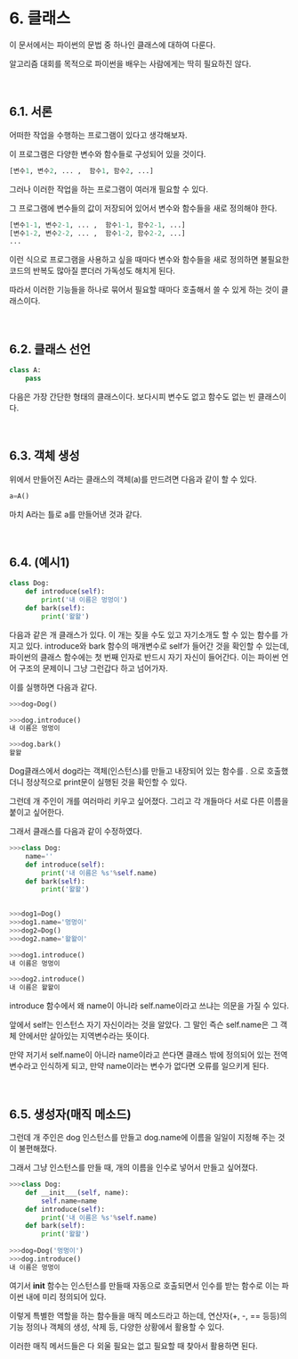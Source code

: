 # 6. 클래스

이 문서에서는 파이썬의 문법 중 하나인 클래스에 대하여 다룬다.

알고리즘 대회를 목적으로 파이썬을 배우는 사람에게는 딱히 필요하진 않다.

<br>

## 6.1. 서론

어떠한 작업을 수행하는 프로그램이 있다고 생각해보자.

이 프로그램은 다양한 변수와 함수들로 구성되어 있을 것이다.

```python
[변수1, 변수2, ... ,  함수1, 함수2, ...]
```

그러나 이러한 작업을 하는 프로그램이 여러개 필요할 수 있다.

그 프로그램에 변수들의 값이 저장되어 있어서 변수와 함수들을 새로 정의해야 한다.

```python
[변수1-1, 변수2-1, ... ,  함수1-1, 함수2-1, ...]
[변수1-2, 변수2-2, ... ,  함수1-2, 함수2-2, ...]
...
```

이런 식으로 프로그램을 사용하고 싶을 때마다 변수와 함수들을 새로 정의하면 불필요한 코드의 반복도 많아질 뿐더러 가독성도 해치게 된다.

따라서 이러한 기능들을 하나로 묶어서 필요할 때마다 호출해서 쓸 수 있게 하는 것이 클래스이다.

<br>

## 6.2. 클래스 선언

```python
class A:
    pass
```

다음은 가장 간단한 형태의 클래스이다. 보다시피 변수도 없고 함수도 없는 빈 클래스이다.

<br>

## 6.3. 객체 생성

위에서 만들어진 A라는 클래스의 객체(a)를 만드려면 다음과 같이 할 수 있다.

```python
a=A()
```

마치 A라는 틀로 a를 만들어낸 것과 같다.

<br>

## 6.4. (예시1)

```python
class Dog:
    def introduce(self):
        print('내 이름은 멍멍이')
    def bark(self):
        print('왈왈')
```

다음과 같은 개 클래스가 있다.
이 개는 짖을 수도 있고 자기소개도 할 수 있는 함수를 가지고 있다.
introduce와 bark 함수의 매개변수로 self가 들어간 것을 확인할 수 있는데, 파이썬의 클래스 함수에는 첫 번째 인자로 반드시 자기 자신이 들어간다.
이는 파이썬 언어 구조의 문제이니 그냥 그런갑다 하고 넘어가자.

이를 실행하면 다음과 같다.

```python
>>>dog=Dog()

>>>dog.introduce()
내 이름은 멍멍이

>>>dog.bark()
왈왈
```

Dog클래스에서 dog라는 객체(인스턴스)를 만들고 내장되어 있는 함수를 . 으로 호출했더니 정상적으로 print문이 실행된 것을 확인할 수 있다.

그런데 개 주인이 개를 여러마리 키우고 싶어졌다. 그리고 각 개들마다 서로 다른 이름을 붙이고 싶어한다.

그래서 클래스를 다음과 같이 수정하였다.

```python
>>>class Dog:
    name=''
    def introduce(self):
        print('내 이름은 %s'%self.name)
    def bark(self):
        print('왈왈')
        

>>>dog1=Dog()
>>>dog1.name='멍멍이'
>>>dog2=Dog()
>>>dog2.name='왈왈이'

>>>dog1.introduce()
내 이름은 멍멍이

>>>dog2.introduce()
내 이름은 왈왈이
```

introduce 함수에서 왜 name이 아니라 self.name이라고 쓰냐는 의문을 가질 수 있다.

앞에서 self는 인스턴스 자기 자신이라는 것을 알았다. 그 말인 즉슨 self.name은 그 객체 안에서만 살아있는 지역변수라는 뜻이다.

만약 저기서 self.name이 아니라 name이라고 쓴다면 클래스 밖에 정의되어 있는 전역 변수라고 인식하게 되고, 만약 name이라는 변수가 없다면 오류를 일으키게 된다.

<br>

## 6.5. 생성자(매직 메소드)

그런데 개 주인은 dog 인스턴스를 만들고 dog.name에 이름을 일일이 지정해 주는 것이 불편해졌다.

그래서 그냥 인스턴스를 만들 때, 개의 이름을 인수로 넣어서 만들고 싶어졌다.

```python
>>>class Dog:
    def __init___(self, name):
        self.name=name
    def introduce(self):
        print('내 이름은 %s'%self.name)
    def bark(self):
        print('왈왈')
        
>>>dog=Dog('멍멍이')
>>>dog.introduce()
내 이름은 멍멍이
```

여기서 __init__ 함수는 인스턴스를 만들때 자동으로 호출되면서 인수를 받는 함수로 이는 파이썬 내에 미리 정의되어 있다.

이렇게 특별한 역할을 하는 함수들을 매직 메소드라고 하는데, 연산자(+, -, == 등등)의 기능 정의나 객체의 생성, 삭제 등, 다양한 상황에서 활용할 수 있다.

이러한 매직 메서드들은 다 외울 필요는 없고 필요할 때 찾아서 활용하면 된다.

